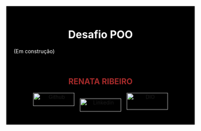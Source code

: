 <div style="background-color:black; color:white; padding:20px; align:center">

<div align="center"> 

# Desafio POO</div>



(Em construção)

&nbsp;

<div align="center">

## <strong style="color:#A52A2A;">RENATA RIBEIRO</strong>

<div style="display: flex; justify-content: center;">
  <a href="https://github.com/rbcribeiro" target="_blank" rel="noopener noreferrer">
    <img src="https://img.shields.io/badge/-Github-000?style=flat-square&logo=Github&logoColor=white" alt="Github" width="110px" height="35px">
  </a>

  <a href="https://www.linkedin.com/in/rbcribeiro" target="_blank" rel="noopener noreferrer" style="margin: 15px;">
    <img src="https://img.shields.io/badge/-LinkedIn-000?style=flat-square&logo=Linkedin&logoColor=white" alt="Linkedin" width="110px" height="35">
  </a>

  <a href="https://web.dio.me/users/rbcribeiro" target="_blank" rel="noopener noreferrer">
    <img src="https://img.shields.io/badge/DIO-000?style=for-the-badge&logo=gulp&logoColor=30A3DC" alt="DIO" width="110px" height="45px">
  </a>
</div>
